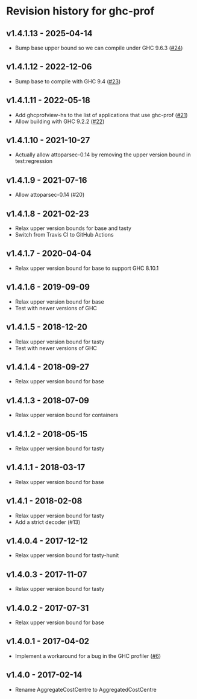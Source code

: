 # Revision history for ghc-prof

## v1.4.1.13 - 2025-04-14

* Bump base upper bound so we can compile under GHC 9.6.3 ([#24](https://github.com/maoe/ghc-prof/pull/24))

## v1.4.1.12 - 2022-12-06

* Bump base to compile with GHC 9.4 ([#23](https://github.com/maoe/ghc-prof/pull/23))

## v1.4.1.11 - 2022-05-18

* Add ghcprofview-hs to the list of applications that use ghc-prof ([#21](https://github.com/maoe/ghc-prof/pull/21))
* Allow building with GHC 9.2.2 ([#22](https://github.com/maoe/ghc-prof/pull/22))

## v1.4.1.10 - 2021-10-27

* Actually allow attoparsec-0.14 by removing the upper version bound in test:regression

## v1.4.1.9 - 2021-07-16

* Allow attoparsec-0.14 (#20)

## v1.4.1.8 - 2021-02-23

* Relax upper version bounds for base and tasty
* Switch from Travis CI to GitHub Actions

## v1.4.1.7 - 2020-04-04

* Relax upper version bound for base to support GHC 8.10.1

## v1.4.1.6 - 2019-09-09

* Relax upper version bound for base
* Test with newer versions of GHC

## v1.4.1.5 - 2018-12-20

* Relax upper version bound for tasty
* Test with newer versions of GHC

## v1.4.1.4 - 2018-09-27

* Relax upper version bound for base

## v1.4.1.3 - 2018-07-09

* Relax upper version bound for containers

## v1.4.1.2 - 2018-05-15

* Relax upper version bound for tasty

## v1.4.1.1 - 2018-03-17

* Relax upper version bound for base

## v1.4.1 - 2018-02-08

* Relax upper version bound for tasty
* Add a strict decoder (#13)

## v1.4.0.4 - 2017-12-12

* Relax upper version bound for tasty-hunit

## v1.4.0.3 - 2017-11-07

* Relax upper version bound for tasty

## v1.4.0.2 - 2017-07-31

* Relax upper version bound for base

## v1.4.0.1 - 2017-04-02

* Implement a workaround for a bug in the GHC profiler ([#6](https://github.com/maoe/ghc-prof/issues/6))

## v1.4.0 - 2017-02-14

* Rename AggregateCostCentre to AggregatedCostCentre
